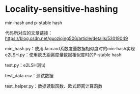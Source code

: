 # Locality-sensitive-hashing
min-hash and p-stable hash

代码所对应的文章链接：https://blog.csdn.net/guoziqing506/article/details/53019049

min_hash.py：使用Jaccard系数度量数据相似度时的min-hash实现
e2LSH.py：使用欧氏距离度量数据相似度时的P-stable hash

test.py：e2LSH测试

test_data.csv：测试数据

test_helper.py：数据读取函数、欧式距离计算函数
